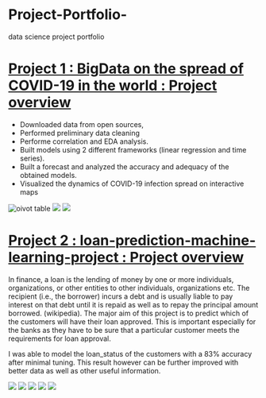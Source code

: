 # Project-Portfolio-
data science project portfolio
# [Project 1 : BigData on the spread of COVID-19 in the world : Project overview](https://github.com/MusaMasango/BigData-on-the-spread-of-COVID-19-in-the-world)
* Downloaded data from open sources,
* Performed preliminary data cleaning
* Performe correlation and EDA analysis.
* Built models using 2 different frameworks (linear regression and time series).
* Built a forecast and analyzed the accuracy and adequacy of the obtained models.
* Visualized the dynamics of COVID-19 infection spread on interactive maps

![oivot table](https://github.com/MusaMasango/Project-portfolio/blob/main/images/pivot%20table.png)
![](https://github.com/MusaMasango/Project-portfolio/blob/main/images/covid%20cases.png)
![](https://github.com/MusaMasango/Project-portfolio/blob/main/images/correlation%20matrix.png)



# [Project 2 : loan-prediction-machine-learning-project : Project overview](https://github.com/MusaMasango/loan-prediction-machine-learning-project)

In finance, a loan is the lending of money by one or more individuals, organizations, or other entities to other individuals, organizations etc. The recipient (i.e., the borrower) incurs a debt and is usually liable to pay interest on that debt until it is repaid as well as to repay the principal amount borrowed. (wikipedia). The major aim of this project is to predict which of the customers will have their loan approved. This is important especially for the banks as they have to be sure that a particular customer meets the requirements for loan approval. 
 
I was able to model the loan_status of the customers with a 83% accuracy after minimal tuning. This result however can be further improved with better data as well as other useful information.

![](https://github.com/MusaMasango/Project-portfolio/blob/main/images/bar%20graph.png)
![](https://github.com/MusaMasango/Project-portfolio/blob/main/images/correlation%20plot.png)
![](https://github.com/MusaMasango/Project-portfolio/blob/main/images/credit%20history.png)
![](https://github.com/MusaMasango/Project-portfolio/blob/main/images/loan%20amount.png)
![](https://github.com/MusaMasango/Project-portfolio/blob/main/images/applicant%20income.png)

